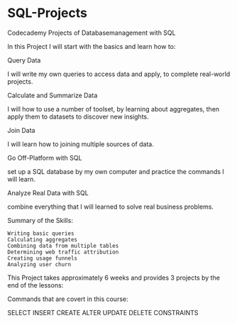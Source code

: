 # SQL-Projects
Codecademy Projects of Databasemanagement with SQL

In this Project I will start with the basics and learn how to: 

Query Data

I will write my own queries to access data and apply, to complete real-world projects.

Calculate and Summarize Data

I will how to use a number of toolset, by learning about aggregates, then apply them to datasets to discover new insights.

Join Data

I will learn how to joining multiple sources of data.

Go Off-Platform with SQL

set up a SQL database by my own computer and practice the commands I will learn.

Analyze Real Data with SQL

combine everything that I will learned to solve real business problems.

Summary of the Skills:


    Writing basic queries
    Calculating aggregates
    Combining data from multiple tables
    Determining web traffic attribution
    Creating usage funnels
    Analyzing user churn

This Project takes approximately 6 weeks and provides 3 projects by the end of the lessons:


Commands that are covert in this course: 

SELECT
INSERT
CREATE
ALTER
UPDATE
DELETE
CONSTRAINTS




